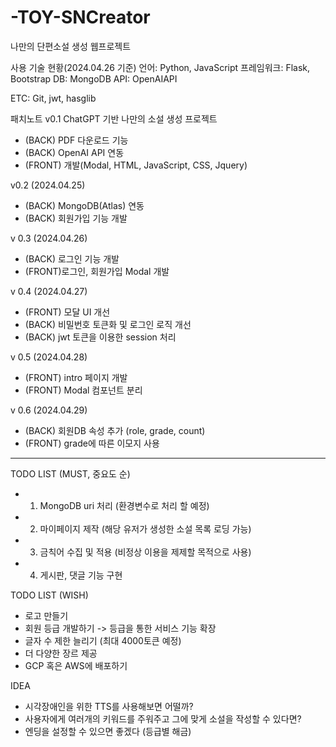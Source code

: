# -TOY-SNCreator

나만의 단편소설 생성 웹프로젝트

사용 기술 현황(2024.04.26 기준)
언어: Python, JavaScript
프레임워크: Flask, Bootstrap
DB: MongoDB
API: OpenAIAPI

ETC: Git, jwt, hasglib

패치노트
v0.1
ChatGPT 기반 나만의 소설 생성 프로젝트

- (BACK) PDF 다운로드 기능
- (BACK) OpenAI API 연동
- (FRONT) 개발(Modal, HTML, JavaScript, CSS, Jquery)

v0.2 (2024.04.25)

- (BACK) MongoDB(Atlas) 연동
- (BACK) 회원가입 기능 개발

v 0.3 (2024.04.26)

- (BACK) 로그인 기능 개발
- (FRONT)로그인, 회원가입 Modal 개발

v 0.4 (2024.04.27)

- (FRONT) 모달 UI 개선
- (BACK) 비밀번호 토큰화 및 로그인 로직 개선
- (BACK) jwt 토큰을 이용한 session 처리

v 0.5 (2024.04.28)

- (FRONT) intro 페이지 개발
- (FRONT) Modal 컴포넌트 분리

v 0.6 (2024.04.29)

- (BACK) 회원DB 속성 추가 (role, grade, count)
- (FRONT) grade에 따른 이모지 사용

---

TODO LIST (MUST, 중요도 순)

- 1. MongoDB uri 처리 (환경변수로 처리 할 예정)
- 2. 마이페이지 제작 (해당 유저가 생성한 소설 목록 로딩 가능)
- 3. 금칙어 수집 및 적용 (비정상 이용을 제제할 목적으로 사용)
- 4. 게시판, 댓글 기능 구현

TODO LIST (WISH)

- 로고 만들기
- 회원 등급 개발하기 -> 등급을 통한 서비스 기능 확장
- 글자 수 제한 늘리기 (최대 4000토큰 예정)
- 더 다양한 장르 제공
- GCP 혹은 AWS에 배포하기

IDEA

- 시각장애인을 위한 TTS를 사용해보면 어떨까?
- 사용자에게 여러개의 키워드를 주워주고 그에 맞게 소설을 작성할 수 있다면?
- 엔딩을 설정할 수 있으면 좋겠다 (등급별 해금)
